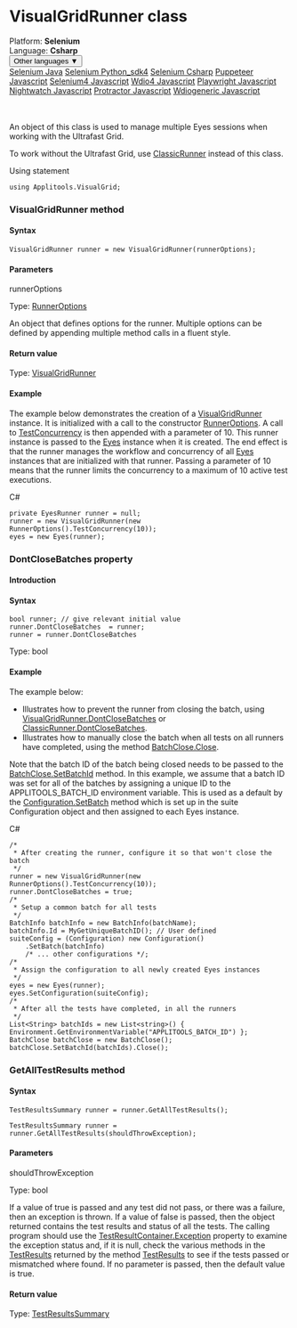 # VisualGridRunner class
<div class='platform-bar-container-div'><div class='platform-bar-div'>Platform:  <b> Selenium</b>
</div><div class='platform-bar-div'>Language: <b>Csharp</b></div><div class='dropdown-button-container-div'><button class='sdk-language-dropdown-button'>Other languages ▼</button><div class='dropdown-content'>
<a href='../../selenium/java/visualgridrunner'>Selenium Java</a>
<a href='../../selenium/python_sdk4/visualgridrunner'>Selenium Python_sdk4</a>
<a href='../../selenium/csharp/visualgridrunner'>Selenium Csharp</a>
<a href='../../puppeteer/javascript/visualgridrunner'>Puppeteer Javascript</a>
<a href='../../selenium4/javascript/visualgridrunner'>Selenium4 Javascript</a>
<a href='../../wdio4/javascript/visualgridrunner'>Wdio4 Javascript</a>
<a href='../../playwright/javascript/visualgridrunner'>Playwright Javascript</a>
<a href='../../nightwatch/javascript/visualgridrunner'>Nightwatch Javascript</a>
<a href='../../protractor/javascript/visualgridrunner'>Protractor Javascript</a>
<a href='../../wdiogeneric/javascript/visualgridrunner'>Wdiogeneric Javascript</a>
</div></div><br /><br /></div>




An object of this class is used to manage multiple Eyes sessions when working with the Ultrafast Grid.

To work without the Ultrafast Grid, use [ClassicRunner](./classicrunner) instead of this class.

Using statement

    using Applitools.VisualGrid;
    	



### VisualGridRunner method
#### Syntax


    VisualGridRunner runner = new VisualGridRunner(runnerOptions);
    

#### Parameters

runnerOptions

Type: [RunnerOptions](./runneroptions)

An object that defines options for the runner. Multiple options can be defined by appending multiple method calls in a fluent style.

#### Return value

Type:  [VisualGridRunner](./visualgridrunner)

#### Example


The example below demonstrates the creation of a [VisualGridRunner](./visualgridrunner) instance. It is initialized with a call to the constructor [RunnerOptions](./runneroptions). A call to [TestConcurrency](./runneroptions#testconcurrency-method) is then appended with a parameter of 10. This runner instance is passed to the [Eyes](./eyes) instance when it is created. The end effect is that the runner manages the workflow and concurrency of all [Eyes](./eyes) instances that are initialized with that runner. Passing a parameter of 10 means that the runner limits the concurrency to a maximum of 10 active test executions.

C#

    private EyesRunner runner = null;
    runner = new VisualGridRunner(new RunnerOptions().TestConcurrency(10)); 
    eyes = new Eyes(runner);


### DontCloseBatches property
#### Introduction



    

#### Syntax


    bool runner; // give relevant initial value
    runner.DontCloseBatches  = runner;
    runner = runner.DontCloseBatches

Type: bool

#### Example


The example below:

*   Illustrates how to prevent the runner from closing the batch, using [VisualGridRunner.DontCloseBatches](#) or [ClassicRunner.DontCloseBatches](./classicrunner#dontclosebatches-property).
*   Illustrates how to manually close the batch when all tests on all runners have completed, using the method [BatchClose.Close](./batchclose#close-method).

Note that the batch ID of the batch being closed needs to be passed to the [BatchClose.SetBatchId](../class_batchclose/method-batchclose-setbatchid-selenium-csharp.html) method. In this example, we assume that a batch ID was set for all of the batches by assigning a unique ID to the APPLITOOLS_BATCH_ID environment variable. This is used as a default by the [Configuration.SetBatch](./configuration#setbatch-method) method which is set up in the suite Configuration object and then assigned to each Eyes instance.

C#

    /*
     * After creating the runner, configure it so that won't close the batch
     */
    runner = new VisualGridRunner(new RunnerOptions().TestConcurrency(10));
    runner.DontCloseBatches = true;
    /*
     * Setup a common batch for all tests
     */
    BatchInfo batchInfo = new BatchInfo(batchName);
    batchInfo.Id = MyGetUniqueBatchID(); // User defined
    suiteConfig = (Configuration) new Configuration() 
        .SetBatch(batchInfo)
        /* ... other configurations */; 
    /* 
     * Assign the configuration to all newly created Eyes instances
     */
    eyes = new Eyes(runner);
    eyes.SetConfiguration(suiteConfig);
    /*
     * After all the tests have completed, in all the runners
     */
    List<String> batchIds = new List<string>() { Environment.GetEnvironmentVariable("APPLITOOLS_BATCH_ID") };
    BatchClose batchClose = new BatchClose();
    batchClose.SetBatchId(batchIds).Close();


### GetAllTestResults method
#### Syntax


    TestResultsSummary runner = runner.GetAllTestResults();
    
    TestResultsSummary runner = runner.GetAllTestResults(shouldThrowException);
    

#### Parameters

shouldThrowException

Type: bool

If a value of true is passed and any test did not pass, or there was a failure, then an exception is thrown. If a value of false is passed, then the object returned contains the test results and status of all the tests. The calling program should use the [TestResultContainer.Exception](./testresultcontainer#exception-property) property to examine the exception status and, if it is null, check the various methods in the [TestResults](./testresults) returned by the method [TestResults](./testresultcontainer#testresults-property) to see if the tests passed or mismatched where found. If no parameter is passed, then the default value is true.

#### Return value

Type:  [TestResultsSummary](./testresultssummary)
